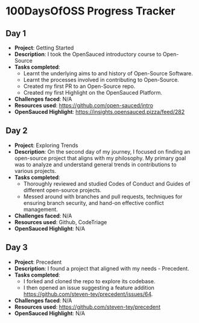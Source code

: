 # 100DaysOfOSS Progress Tracker

## Day 1

- **Project**: Getting Started
- **Description**: I took the OpenSauced introductory course to Open-Source
- **Tasks completed**:  
    - Learnt the underlying aims to and history of Open-Source Software.
    - Learnt the processes involved in contributing to Open-Source.
    - Created my first PR to an Open-Source repo.
    - Created my first Highlight on the OpenSauced Platform.
- **Challenges faced**: N/A
- **Resources used**: https://github.com/open-sauced/intro
- **OpenSauced Highlight**: https://insights.opensauced.pizza/feed/282



## Day 2

- **Project**: Exploring Trends
- **Description**: On the second day of my journey, I focused on finding an open-source project that aligns with my philosophy. My primary goal was to analyze and understand general trends in contributions to various projects.
- **Tasks completed**:  
    - Thoroughly reviewed and studied Codes of Conduct and Guides of different open-source projects.
    - Messed around with branches and pull requests, techniques for ensuring branch security, and hand-on effective conflict management.
- **Challenges faced**: N/A
- **Resources used**: Github, CodeTriage
- **OpenSauced Highlight**: N/A



## Day 3

- **Project**: Precedent
- **Description**: I found a project that aligned with my needs - Precedent.
- **Tasks completed**:  
    - I forked and cloned the repo to explore its codebase.
    - I then opened an issue suggesting a feature addition https://github.com/steven-tey/precedent/issues/64.
- **Challenges faced**: N/A
- **Resources used**: https://github.com/steven-tey/precedent
- **OpenSauced Highlight**: N/A
